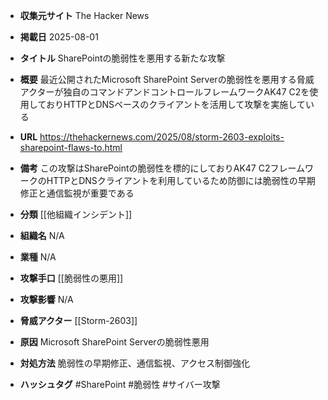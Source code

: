 - **収集元サイト**
The Hacker News

- **掲載日**
2025-08-01

- **タイトル**
SharePointの脆弱性を悪用する新たな攻撃

- **概要**
最近公開されたMicrosoft SharePoint Serverの脆弱性を悪用する脅威アクターが独自のコマンドアンドコントロールフレームワークAK47 C2を使用しておりHTTPとDNSベースのクライアントを活用して攻撃を実施している

- **URL**
https://thehackernews.com/2025/08/storm-2603-exploits-sharepoint-flaws-to.html

- **備考**
この攻撃はSharePointの脆弱性を標的にしておりAK47 C2フレームワークのHTTPとDNSクライアントを利用しているため防御には脆弱性の早期修正と通信監視が重要である

- **分類**
[[他組織インシデント]]

- **組織名**
N/A

- **業種**
N/A

- **攻撃手口**
[[脆弱性の悪用]]

- **攻撃影響**
N/A

- **脅威アクター**
[[Storm-2603]]

- **原因**
Microsoft SharePoint Serverの脆弱性悪用

- **対処方法**
脆弱性の早期修正、通信監視、アクセス制御強化

- **ハッシュタグ**
#SharePoint #脆弱性 #サイバー攻撃
